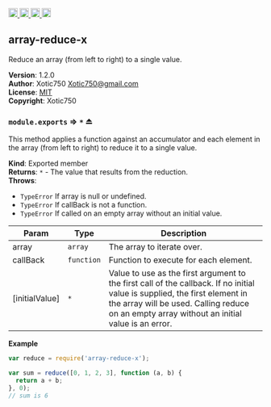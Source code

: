<a href="https://travis-ci.org/Xotic750/array-reduce-x"
   title="Travis status">
<img
   src="https://travis-ci.org/Xotic750/array-reduce-x.svg?branch=master"
   alt="Travis status" height="18"/>
</a>
<a href="https://david-dm.org/Xotic750/array-reduce-x"
   title="Dependency status">
<img src="https://david-dm.org/Xotic750/array-reduce-x.svg"
   alt="Dependency status" height="18"/>
</a>
<a href="https://david-dm.org/Xotic750/array-reduce-x#info=devDependencies"
   title="devDependency status">
<img src="https://david-dm.org/Xotic750/array-reduce-x/dev-status.svg"
   alt="devDependency status" height="18"/>
</a>
<a href="https://badge.fury.io/js/array-reduce-x" title="npm version">
<img src="https://badge.fury.io/js/array-reduce-x.svg"
   alt="npm version" height="18"/>
</a>
<a name="module_array-reduce-x"></a>

## array-reduce-x
Reduce an array (from left to right) to a single value.

**Version**: 1.2.0  
**Author**: Xotic750 <Xotic750@gmail.com>  
**License**: [MIT](&lt;https://opensource.org/licenses/MIT&gt;)  
**Copyright**: Xotic750  
<a name="exp_module_array-reduce-x--module.exports"></a>

### `module.exports` ⇒ <code>\*</code> ⏏
This method applies a function against an accumulator and each element in the
array (from left to right) to reduce it to a single value.

**Kind**: Exported member  
**Returns**: <code>\*</code> - The value that results from the reduction.  
**Throws**:

- <code>TypeError</code> If array is null or undefined.
- <code>TypeError</code> If callBack is not a function.
- <code>TypeError</code> If called on an empty array without an initial value.


| Param | Type | Description |
| --- | --- | --- |
| array | <code>array</code> | The array to iterate over. |
| callBack | <code>function</code> | Function to execute for each element. |
| [initialValue] | <code>\*</code> | Value to use as the first argument to the first  call of the callback. If no initial value is supplied, the first element in  the array will be used. Calling reduce on an empty array without an initial  value is an error. |

**Example**  
```js
var reduce = require('array-reduce-x');

var sum = reduce([0, 1, 2, 3], function (a, b) {
  return a + b;
}, 0);
// sum is 6
```
